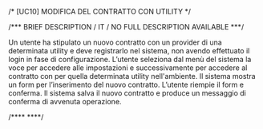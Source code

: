 /* [UC10]  MODIFICA DEL CONTRATTO CON UTILITY */

/*** BRIEF DESCRIPTION / IT / NO FULL DESCRIPTION AVAILABLE ***/

Un utente ha stipulato un nuovo contratto con un provider di una determinata utility 
e deve registrarlo nel sistema, non avendo effettuato il login in fase di configurazione. 
L’utente seleziona dal menù del sistema la voce per accedere alle impostazioni e successivamente 
per accedere al contratto con per quella determinata utility nell'ambiente.  Il sistema mostra un 
form per l’inserimento del nuovo contratto. L’utente riempie il form e conferma. Il sistema 
salva il nuovo contratto e produce un messaggio di conferma di avvenuta operazione.

/**** ****/
